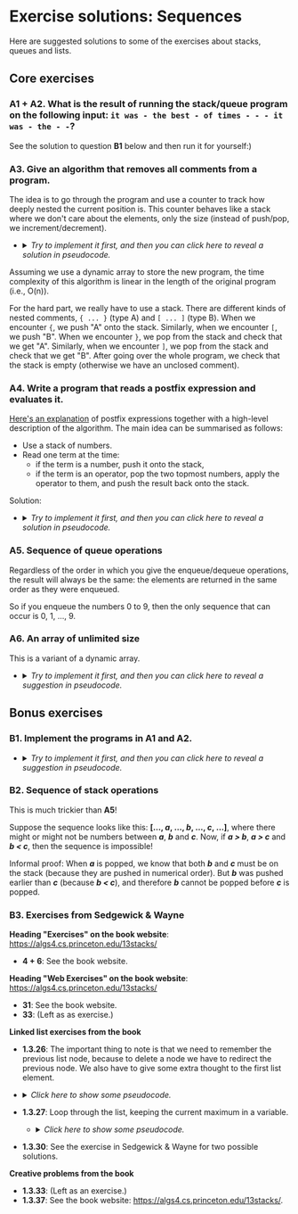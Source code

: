 # Exercise solutions: Sequences

Here are suggested solutions to some of the exercises about stacks, queues and lists.

## Core exercises

### A1 + A2. What is the result of running the stack/queue program on the following input: `it was - the best - of times - - - it was - the - -`?

See the solution to question **B1** below and then run it for yourself:)

### A3. Give an algorithm that removes all comments from a program.

The idea is to go through the program and use a counter to track how deeply nested the current position is.
This counter behaves like a stack where we don't care about the elements, only the size (instead of push/pop, we increment/decrement).

- <details><summary><em>Try to implement it first, and then you can click here to reveal a solution in pseudocode.</em></summary>

    ```python
    comments = 0
    for each character in program:
        if character == "{":
            comments += 1
        else if character == "}":
            if comments == 0:
                throw error "comment end without start"
            comments -= 1
        else:
            if comments == 0:
                add character to new program
    if comments > 0:
        throw error "comment start without end"
    ```
    </details>

Assuming we use a dynamic array to store the new program, the time complexity of this algorithm is linear in the length of the original program (i.e., O(n)).

For the hard part, we really have to use a stack.
There are different kinds of nested comments, `{ ... }` (type A) and `[ ... ]` (type B).
When we encounter `{`, we push "A" onto the stack.
Similarly, when we encounter `[`, we push "B".
When we encounter `}`, we pop from the stack and check that we get "A".
Similarly, when we encounter `]`, we pop from the stack and check that we get "B".
After going over the whole program, we check that the stack is empty (otherwise we have an unclosed comment).

### A4. Write a program that reads a postfix expression and evaluates it.

[Here's an explanation](http://mathcenter.oxford.emory.edu/site/cs171/postfixExpressions/) of postfix expressions together with a high-level description of the algorithm.
The main idea can be summarised as follows:

- Use a stack of numbers.
- Read one term at the time:
  - if the term is a number, push it onto the stack,
  - if the term is an operator, pop the two topmost numbers, apply the operator to them, and push the result back onto the stack.

Solution:

- <details><summary><em>Try to implement it first, and then you can click here to reveal a solution in pseudocode.</em></summary>

  ```python
  stack = new Stack()
  for each token in the input stream:
      if token == ".":
          print stack.pop()
      else if token == "+":
          stack.push(stack.pop() + stack.pop())
      else if token == "+":
          stack.push(stack.pop() + stack.pop())
      else if token == "-":
          stack.push(stack.pop() + stack.pop())
      else if token == "*":
          stack.push(stack.pop() + stack.pop())
      else:
          stack.push(token parsed as an integer)
  ```
  </details>

### A5. Sequence of queue operations

Regardless of the order in which you give the enqueue/dequeue operations, the result will always be the same: the elements are returned in the same order as they were enqueued.

So if you enqueue the numbers 0 to 9, then the only sequence that can occur is 0, 1, …, 9.

### A6. An array of unlimited size

This is a variant of a dynamic array.

- <details><summary><em>Try to implement it first, and then you can click here to reveal a suggestion in pseudocode.</em></summary>

    ```python
    class UnlimitedSizeArray:
        array = new Array of size 1

        get(index):
            return array[index]

        # Here is one way to implement `set`.
        set(index, value):
            # Repeatedly double the array until it's big enough
            while index >= array.size():
                resize(array.size()*2)
            array[index] = value

        # Here is another way. Both ways work!
        set(index, value):
            # If the array is too small, increase its size.
            # But, to avoid having to copy the array too often,
            # at least double the size of the array.
            if index >= array.size():
                resize(max(array.size()*2, index+1))
            array[index] = value

        # A private method to resize the array.
        resize(newSize):
            oldArray = array
            array = new Array of size newSize
            for i in 0 ... array.size()-1:
                array[i] = oldArray[i]
    ```
    </details>

## Bonus exercises

### B1. Implement the programs in A1 and A2.

- <details><summary><em>Try to implement it first, and then you can click here to reveal a suggestion in pseudocode.</em></summary>

    ```python
    stack = new Stack()
    for every word in the input stream:
        if word == "-":
            print(stack.pop())
        else:
            stack.push(word)
    print(stack.size(), "elements left on stack")
    ```
    </details>

### B2. Sequence of stack operations

This is much trickier than **A5**!

Suppose the sequence looks like this: **[…, *a*, …, *b*, …, *c*, …]**, where there might or might not be numbers between ***a***, ***b*** and ***c***.
Now, if ***a > b***, ***a > c*** and ***b < c***, then the sequence is impossible!

Informal proof:
When ***a*** is popped, we know that both ***b*** and ***c*** must be on the stack (because they are pushed in numerical order).
But ***b*** was pushed earlier than ***c*** (because ***b < c***), and therefore ***b*** cannot be popped before ***c*** is popped.

### B3. Exercises from Sedgewick & Wayne

**Heading "Exercises" on the book website**: <https://algs4.cs.princeton.edu/13stacks/>

- **4 + 6**: See the book website.

**Heading "Web Exercises" on the book website**: <https://algs4.cs.princeton.edu/13stacks/>

- **31**: See the book website.
- **33**: (Left as as exercise.)

**Linked list exercises from the book**

- **1.3.26**:
The important thing to note is that we need to remember the previous list node, because to delete a node we have to redirect the previous node.
We also have to give some extra thought to the first list element.

- <details><summary><em>Click here to show some pseudocode.</em></summary>

  ```python
  previous = null
  current = list.first
  while current is not null:
      if current.item is not equal to key:
          previous = current
      else if previous is null:
          list.first = current.next   # we remove the first element in the list
      else:
          previous.next = current.next   # we remove an inner element
      current = current.next
  ```
  </details>

- **1.3.27**: Loop through the list, keeping the current maximum in a variable.

  - <details><summary><em>Click here to show some pseudocode.</em></summary>

    ```python
    max = 0
    current : Node = list.first
    while current is not null:
        if current.item > max:
            max = current.item
        current = current.next
    ```
    </details>

- **1.3.30**: See the exercise in Sedgewick & Wayne for two possible solutions.

**Creative problems from the book**

- **1.3.33**: (Left as an exercise.)
- **1.3.37**: See the book website: <https://algs4.cs.princeton.edu/13stacks/>.
